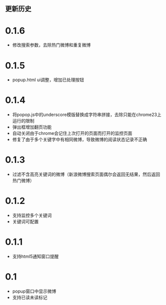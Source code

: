 ## 更新历史
# 0.1.6
 * 修改搜索参数，去除热门微博和重复微博

# 0.1.5
 * popup.html ui调整，增加已处理按钮

# 0.1.4
 * 将popop.js中的underscore模版替换成字符串拼接，去除只能在chrome23上运行的限制
 * 弹出框增加翻页功能
 * 自动关闭由于chrome会记住上次打开的页面而打开的监控页面
 * 修复了由于多个关键字中有相同微博，导致微博的阅读状态记录不正确

# 0.1.3
 * 过滤不含高亮关键词的微博（新浪微博搜索页面偶尔会返回无结果，然后返回热门微博）

# 0.1.2
 * 支持监控多个关键词
 * 关键词可配置

# 0.1.1
 * 支持html5通知窗口提醒

# 0.1
 * popup窗口中显示微博
 * 支持已读未读标记

